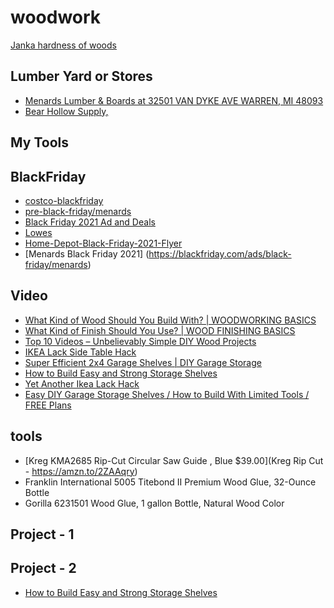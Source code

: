 # woodwork

[Janka hardness of woods](https://docs.google.com/file/d/1Zp8WJXgURrWtcZiHhY9Om2Ann1J1YwcV/view)

## Lumber Yard or Stores
- [Menards Lumber & Boards at 32501 VAN DYKE AVE WARREN, MI 48093](https://www.menards.com/main/building-materials/lumber-boards/c-5666.htm)
- [Bear Hollow Supply,](https://bearhollowsupply.com/)
## My Tools

## BlackFriday
- [costco-blackfriday](https://www.theblackfriday.com/costco-blackfriday.shtml)
- [pre-black-friday/menards](https://blackfriday.com/ads/pre-black-friday/menards?page=26)
- [Black Friday 2021 Ad and Deals](https://www.theblackfriday.com/when-is-black-friday.shtml)
- [Lowes](https://blackfriday.com/ads/black-friday/lowes?page=3)
- [Home-Depot-Black-Friday-2021-Flyer](https://i1.wp.com/www.blackerfriday.com/wp-content/uploads/2021/11/The-Home-Depot-Black-Friday-2021-Flyer-5.png?resize=768%2C915&ssl=1)
- [Menards Black Friday 2021] (https://blackfriday.com/ads/black-friday/menards)

## Video

- [What Kind of Wood Should You Build With? | WOODWORKING BASICS](https://www.youtube.com/watch?v=y7gLvEYoBu0)
- [What Kind of Finish Should You Use? | WOOD FINISHING BASICS](https://www.youtube.com/watch?v=bbiXJd_1l8Y)
- [Top 10 Videos – Unbelievably Simple DIY Wood Projects](https://www.youtube.com/watch?v=3N5xT6uBv_s)
- [IKEA Lack Side Table Hack](https://www.youtube.com/watch?v=C8DyHMAWUfo)
- [Super Efficient 2x4 Garage Shelves | DIY Garage Storage](https://www.youtube.com/watch?v=edh0SjQReDw)
- [How to Build Easy and Strong Storage Shelves](https://www.youtube.com/watch?v=o4CKoDv_RwQ)
- [Yet Another Ikea Lack Hack](https://www.youtube.com/watch?v=t6KNzqdOdjE)
- [Easy DIY Garage Storage Shelves / How to Build With Limited Tools / FREE Plans](https://www.youtube.com/watch?v=B4T9tuHcztE)

## tools

- [Kreg KMA2685 Rip-Cut Circular Saw Guide , Blue $39.00](Kreg Rip Cut - https://amzn.to/2ZAAqry)
- Franklin International 5005 Titebond II Premium Wood Glue, 32-Ounce Bottle
- Gorilla 6231501 Wood Glue, 1 gallon Bottle, Natural Wood Color

## Project - 1
## Project - 2

- [How to Build Easy and Strong Storage Shelves](https://www.youtube.com/watch?v=o4CKoDv_RwQ)
